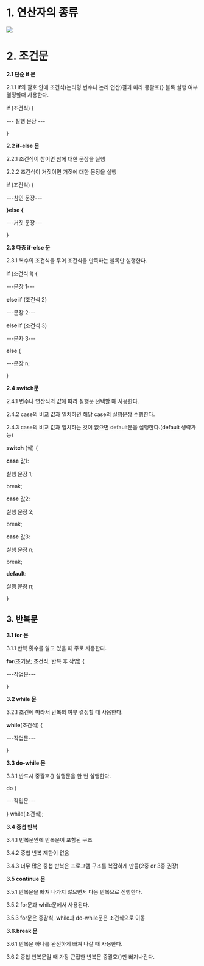 # **1. 연산자의 종류**

<img src="https://img1.daumcdn.net/thumb/R1280x0/?scode=mtistory2&fname=https%3A%2F%2Fblog.kakaocdn.net%2Fdn%2FbmpyoP%2Fbtrc1T2EegL%2FikvK91AbZf15Nv4fmDnJoK%2Fimg.png">


# **2. 조건문**


**2.1 단순 if 문**

2.1.1 if의 괄호 안에 조건식(논리형 변수나 논리 연산)결과 따라 중괄호{} 블록 실행 여부 결정할때 사용한다.

**if**  (조건식) {

--- 실행 문장 ---

}

**2.2 if-else 문**

2.2.1 조건식이 참이면 참에 대한 문장을 실행

2.2.2 조건식이 거짓이면 거짓에 대한 문장을 실행

**if**  (조건식) {

---참인 문장---

**}else {**

---거짓 문장---

}

**2.3 다중 if-else 문**

2.3.1 복수의 조건식을 두어 조건식을 만족하는 블록만 실행한다.

**if**  (조건식 1) {

---문장 1---

**else if** (조건식 2)

---문장 2---

**else if** (조건식 3)

---문자 3---

**else**  {

---문장 n;

}

**2.4 switch문**

2.4.1 변수나 연산식의 값에 따라 실행문 선택할 때 사용한다.

2.4.2 case의 비교 값과 일치하면 해당 case의 실행문장 수행한다.

2.4.3 case의 비교 값과 일치하는 것이 없으면 default문을 실행한다.(default 생략가능)

**switch**  (식) {

**case**  값1:

실행 문장 1;

break;

**case**  값2:

실행 문장 2;

break;

**case**  값3:

실행 문장 n;

break;

**default**:

실행 문장 n;

}

## **3. 반복문**


**3.1 for 문**

3.1.1 반복 횟수를 알고 있을 때 주로 사용한다.

**for**(초기문; 조건식; 반복 후 작업) {

---작업문---

}

**3.2 while 문**

3.2.1 조건에 따라서 반복의 여부 결정할 때 사용한다.

**while**(조건식) {

---작업문---

}

**3.3 do-while 문**

3.3.1 반드시 중괄호{} 실행문을 한 번 실행한다.

do {

---작업문---

} while(조건식);

**3.4 중첩 반복**

3.4.1 반복문안에 반복문이 포함된 구조

3.4.2 중첩 반복 제한이 없음

3.4.3 너무 많은 중첩 반복은 프로그램 구조를 복잡하게 만듬(2중 or 3중 권장)

**3.5 continue 문**

3.5.1 반복문을 빠져 나가지 않으면서 다음 반복으로 진행한다.

3.5.2 for문과 while문에서 사용된다.

3.5.3 for문은 증감식, while과 do-while문은 조건식으로 이동

**3.6.break 문**

3.6.1 반복문 하나를 완전하게 빠져 나갈 때 사용한다.

3.6.2 중첩 반복문일 때 가장 근접한 반복문 중괄호{}만 빠져나간다.
